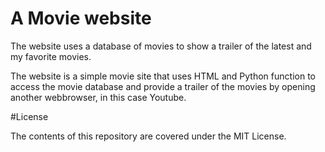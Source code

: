 
# A Movie website

The website uses a database of movies to show
a trailer of the latest and my favorite movies.

The website is a simple movie site that uses HTML
and Python function to access the movie database and
provide a trailer of the movies by opening another
webbrowser, in this case Youtube.



#License

The contents of this repository are covered under the MIT License.
